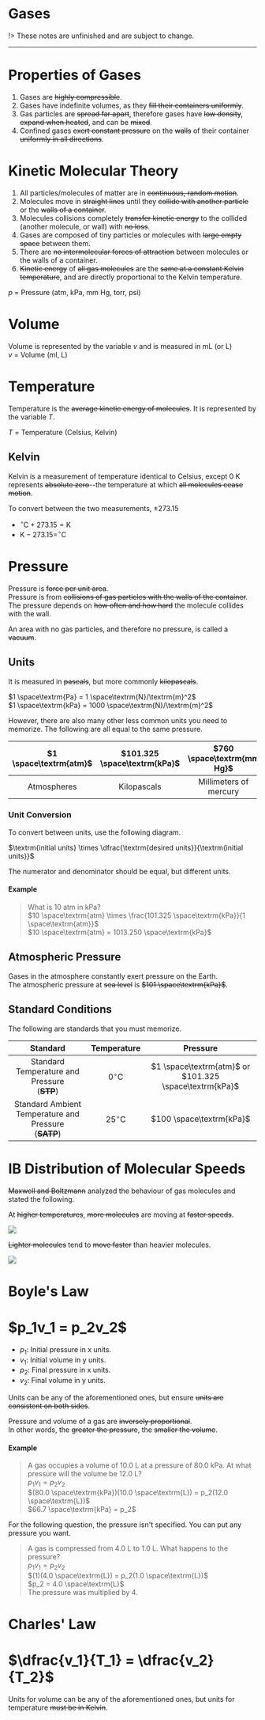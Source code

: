 # Gases

!> These notes are unfinished and are subject to change.

---

# Properties of Gases
1. Gases are ~~highly compressible~~.
2. Gases have indefinite volumes, as they ~~fill their containers uniformly~~.
3. Gas particles are ~~spread far apart~~, therefore gases have ~~low density~~, ~~expand when heated~~, and can be ~~mixed~~.
4. Confined gases ~~exert constant pressure~~ on the ~~walls~~ of their container ~~uniformly in all directions~~.

# Kinetic Molecular Theory
1. All particles/molecules of matter are in ~~continuous, random motion~~.
2. Molecules move in ~~straight lines~~ until they ~~collide with another particle~~ or the ~~walls of a container~~.
3. Molecules collisions completely ~~transfer kinetic energy~~ to the collided (another molecule, or wall) with ~~no loss~~.
4. Gases are composed of tiny particles or molecules with ~~large empty space~~ between them.
5. There are ~~no intermolecular forces of attraction~~ between molecules or the walls of a container.
6. ~~Kinetic energy~~ of ~~all gas molecules~~ are the ~~same at a constant Kelvin temperature~~, and are directly proportional to the Kelvin temperature.

$p$ = Pressure (atm, kPa, mm Hg, torr, psi)

# Volume
Volume is represented by the variable $v$ and is measured in $\textrm{mL}$ (or $\textrm{L}$)  
$v$ = Volume (ml, L)  

# Temperature
Temperature is the ~~average kinetic energy of molecules~~. It is represented by the variable $T$.

$T$ = Temperature (Celsius, Kelvin)  

## Kelvin
Kelvin is a measurement of temperature identical to Celsius, except 0 K represents ~~absolute zero~~--the temperature at which ~~all molecules cease motion~~.

To convert between the two measurements, $\pm273.15$

* $^\circ\textrm{C} + 273.15 = \textrm{K}$
* $\textrm{K} - 273.15 = ^\circ\textrm{C}$

# Pressure
Pressure is ~~force per unit area~~.  
Pressure is from ~~collisions of gas particles with the walls of the container~~.  
The pressure depends on ~~how often and how hard~~ the molecule collides with the wall.

An area with no gas particles, and therefore no pressure, is called a ~~vacuum~~.

## Units
It is measured in ~~pascals~~, but more commonly ~~kilopascals~~.

$1 \space\textrm{Pa} = 1 \space\textrm{N}/\textrm{m}^2$  
$1 \space\textrm{kPa} = 1000 \space\textrm{N}/\textrm{m}^2$

However, there are also many other less common units you need to memorize. The following are all equal to the same pressure.

| $1 \space\textrm{atm}$ | $101.325 \space\textrm{kPa}$ | $760 \space\textrm{mm Hg}$ | $760 \space\textrm{torr}$ | $14.68 \space\textrm{psi}$ |
| :-----: | :-----------: | :---------: | :--------: | :---------: |
| Atmospheres | Kilopascals | Millimeters of mercury | Torr | Pounds per Square Inch |

### Unit Conversion
To convert between units, use the following diagram.

$\textrm{initial units} \times \dfrac{\textrm{desired units}}{\textrm{initial units}}$

The numerator and denominator should be equal, but different units.

#### Example
> What is 10 atm in kPa?  
  $10 \space\textrm{atm} \times \frac{101.325 \space\textrm{kPa}}{1 \space\textrm{atm}}$  
  $10 \space\textrm{atm} = 1013.250 \space\textrm{kPa}$

## Atmospheric Pressure
Gases in the atmosphere constantly exert pressure on the Earth.  
The atmospheric pressure at ~~sea level~~ is ~~$101 \space\textrm{kPa}$~~.

## Standard Conditions
The following are standards that you must memorize.

| Standard | Temperature | Pressure |
| :------: | :---------: | :------: |
| Standard Temperature and Pressure<br>(~~**STP**~~) | $0^\circ\textrm{C}$ | $1 \space\textrm{atm}$ or $101.325 \space\textrm{kPa}$ |
| Standard Ambient Temperature and Pressure<br>(~~**SATP**~~) | $25^\circ\textrm{C}$ | $100 \space\textrm{kPa}$ |

# <span id="ib">IB</span> Distribution of Molecular Speeds
~~Maxwell and Boltzmann~~ analyzed the behaviour of gas molecules and stated the following.

At ~~higher temperatures~~, ~~more molecules~~ are moving at ~~faster speeds~~.

![](images/unit2/maxwell-boltzmann0.png)

~~Lighter molecules~~ tend to ~~move faster~~ than heavier molecules.

![](images/unit2/maxwell-boltzmann1.png)

# Boyle's Law

<h1>
$p_1v_1 = p_2v_2$
</h1>

* $p_1$: Initial pressure in x units.
* $v_1$: Initial volume in y units.
* $p_2$: Final pressure in x units.
* $v_2$: Final volume in y units.

Units can be any of the aforementioned ones, but ensure ~~units are consistent on both sides~~.

Pressure and volume of a gas are ~~inversely proportional~~.  
In other words, the ~~greater the pressure~~, the ~~smaller the volume~~.

#### Example
> A gas occupies a volume of 10.0 L at a pressure of 80.0 kPa. At what pressure will the volume be 12.0 L?  
  $p_1v_1 = p_2v_2$  
  $(80.0 \space\textrm{kPa})(10.0 \space\textrm{L}) = p_2(12.0 \space\textrm{L})$  
  $66.7 \space\textrm{kPa} = p_2$

For the following question, the pressure isn't specified. You can put any pressure you want.

> A gas is compressed from 4.0 L to 1.0 L. What happens to the pressure?  
  $p_1v_1 = p_2v_2$  
  $(1)(4.0 \space\textrm{L}) = p_2(1.0 \space\textrm{L})$  
  $p_2 = 4.0 \space\textrm{L}$  
  The pressure was multiplied by 4.

# Charles' Law
<h1>
$\dfrac{v_1}{T_1} = \dfrac{v_2}{T_2}$
</h1>

Units for volume can be any of the aforementioned ones, but units for temperature ~~must be in Kelvin~~.


